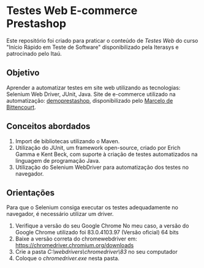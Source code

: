 # Testes Web E-commerce Prestashop
Este repositório foi criado para praticar o conteúdo de *Testes Web* do curso "Início Rápido em Teste de Software" disponibilizado pela Iterasys e patrocinado pelo Itaú.

## Objetivo
Aprender a automatizar testes em site web utilizando as tecnologias: Selenium Web Driver, JUnit, Java.
Site de e-commerce utilizado na automatização: [demoprestashop](https://marcelodebittencourt.com/demoprestashop/), disponibilizado pelo [Marcelo de Bittencourt](https://www.linkedin.com/in/marcelodebittencourt/). 

## Conceitos abordados
1. Import de bibliotecas utilizando o Maven.
2. Utilização do JUnit, um framework open-source, criado por Erich Gamma e Kent Beck, com suporte à criação de testes automatizados na linguagem de programação Java.
3. Utilização do Selenium WebDriver para automatização dos testes no navegador.

## Orientações 
Para que o Selenium consiga executar os testes adequadamente no navegador, é necessário utilizar um driver.
1. Verifique a versão do seu Google Chrome
No meu caso, a versão do Google Chrome utilizado foi 83.0.4103.97 (Versão oficial) 64 bits 
2. Baixe a versão correta do chromewebdriver em:
https://chromedriver.chromium.org/downloads
3. Crie a pasta *C:\webdrivers\chromedriver\83* no seu computador
4. Coloque o *chromedriver.exe* nesta pasta. 
